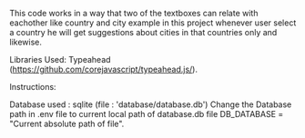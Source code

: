This code works in a way that two of the textboxes can relate with eachother like country and city example in this project
whenever user select a country he will get suggestions about cities in that countries only and likewise.

Libraries Used:
Typeahead (https://github.com/corejavascript/typeahead.js/).

Instructions:

Database used : sqlite (file : 'database/database.db')
Change the Database path in .env file to current local path of database.db file
DB_DATABASE = "Current absolute path of file".
